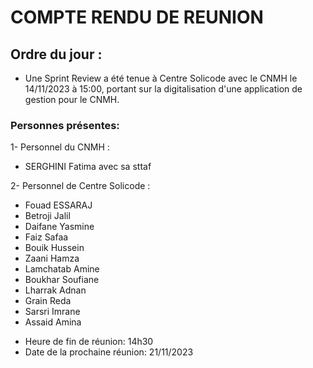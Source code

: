 # COMPTE RENDU DE REUNION
## Ordre du jour :

- Une Sprint Review   a été tenue à Centre Solicode avec le CNMH le 14/11/2023 à 15:00, portant sur la digitalisation d'une application de gestion pour le CNMH.

 ### Personnes présentes:
1- Personnel du CNMH :
- SERGHINI Fatima avec sa sttaf

2- Personnel de  Centre Solicode :
- Fouad ESSARAJ
- Betroji Jalil
- Daifane Yasmine 
- Faiz Safaa
- Bouik Hussein
- Zaani Hamza
- Lamchatab Amine
- Boukhar Soufiane
- Lharrak Adnan
- Grain Reda
- Sarsri Imrane
- Assaid Amina

* Heure de fin de réunion: 14h30
* Date de la prochaine réunion: 21/11/2023
